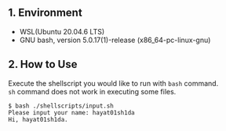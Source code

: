 ## 1. Environment

- WSL(Ubuntu 20.04.6 LTS)
- GNU bash, version 5.0.17(1)-release (x86_64-pc-linux-gnu)

## 2. How to Use

Execute the shellscript you would like to run with `bash` command.  
`sh` command does not work in executing some files.

```command
$ bash ./shellscripts/input.sh
Please input your name: hayat01sh1da
Hi, hayat01sh1da.
```
